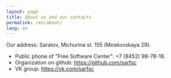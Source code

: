 ```yaml
---
layout: page
title: About us and our contacts
permalink: /en/about/
lang: en
---
```


Our address: Saratov, Michurina st. 155 (Moskovskaya 29).

* Public phone of "Free Software Center": +7 (8452) 98-78-18.
* Organization on github: <a href="https://github.com/sarfsc">https://github.com/sarfsc</a>
* VK group: <a href="https://vk.com/sarfsc">https://vk.com/sarfsc</a>
